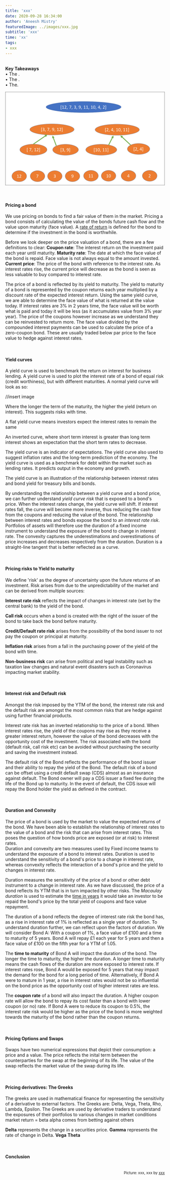 ```yaml
---
title: 'xxx'
date: 2020-09-28 16:34:00
author: 'Aneesh Mistry'
featuredImage: ../images/xxx.jpg
subtitle: 'xxx'
time: 'xx'
tags:
- xxx
---
```

<br>
<strong>Key Takeaways</strong><br>
&#8226; The .<br>
&#8226; The .<br>
&#8226; The.<br>

![Merge sort step 2](../../src/images/011MergeSort2.png)


<br>
<h4>Pricing a bond</h4>
<p>
We use pricing on bonds to find a fair value of them in the market.
Pricing a bond consists of calculating the value of the bonds future cash flow and the value upon maturity (face value).
A <u>rate of return</u> is defined for the bond to determine if the investment in the bond is worthwhile.

</p>
<p>
Before we look deeper on the price valuation of a bond, there are a few definitions to clear:
<strong>Coupon rate</strong>: The interest return on the investment paid each year until maturity.
<strong>Maturity rate</strong>: The date at which the face value of the bond is repaid. Face value is not always equal to the amount invested.
<strong>Current price</strong>: The price of the bond with reference to the interest rate. As interest rates rise, the current price will decrease as the bond is seen as less valuable to buy compared to interest rate.
</p>
<p>
The price of a bond is reflected by its yield to maturity. The yield to maturity of a bond is represented by the coupon returns each year multiplied by a discount rate of the expected interest return. 
Using the same yield curve, we are able to determine the face value of what is returned at the value today. If interest rates are 3% in 2 years time, the face value will be worth what is paid and today it will be less (as it accumulates value from 3% year year).
The price of the coupons however increase as we understand they can be reinvested to return more. 
The face value divided by the compounded interest payments can be used to calculate the price of a zero-coupon bond. These are usually traded below par price to the face value to hedge against interest rates. 
</p>
<br>
<h4>Yield curves</h4>
<p>
A yield curve is used to benchmark the return on interest for business lending. 
A yield curve is used to plot the interest rate of a bond of equal risk (credit worthiness), but with different maturities.
A normal yield curve will look as so:

//insert image

Where the  longer the term of the maturity, the higher the yield (return on interest). This suggests risks with time. 

A flat yield curve means investors expect the interest rates to remain the same 

An inverted curve, where short term interest is greater than long term interest shows an expectation that the short term rates to decrease.

The yield curve is an indicator of expectations. 
The yield curve also used to suggest inflation rates and the long-term prediction of the economy. 
The yield curve is used as a benchmark for debt within the market such as lending rates. It predicts output in the economy and growth. 

</p>
<p>
The yield curve is an illustration of the relationship between interest rates and bond yield for treasury bills and bonds. 
</p>
<p>
By understanding the relationship between a yield curve and a bond price, we can further understand <i>yield curve risk</i> that is exposed to a bond's price.
When the interest rates change, the yield curve will shift. If interest rates fall, the curve will become more inverse, thus reducing the cash flow from the coupons and reducing the value of the bond.
The relationship between interest rates and bonds expose the bond to an <i>interest rate risk</i>. Portfolios of assets will therefore use the duration of a fixed income instrument to understand the exposure of the
bond to change in interest rate. The convexity captures the underestimations and overestimations of price increases and decreases respectively from the duration. Duration is a straight-line tangent that is better
reflected as a curve. 
</p>

<br>
<h4>Pricing risks to Yield to maturity</h4>
<p>
We define 'risk' as the degree of uncertainty upon the future returns of an investment. Risk arises from due to the unpredictability of the market and can be derived from multiple sources:
</p>
<p>
<strong>Interest rate risk</strong> reflects the impact of changes in interest rate (set by the central bank) to the yield of the bond.<br>
</p>
<p>
<strong>Call risk</strong> occurs when a bond is created with the right of the issuer of the bond to take back the bond before maturity.<br>
</p>
<p>
<strong>Credit/Default rate risk</strong> arises from the possibility of the bond issuer to not pay the coupon or principal at maturity.<br>
</p>
<p>
<strong>Inflation risk</strong> arises from a fall in the purchasing power of the yield of the bond with time.<br>
</p>
<p>
<strong>Non-business risk</strong> can arise from political and legal instability such as taxation law changes and natural event disasters such as Coronavirus impacting market stability.
</p>

<br>
<h4>Interest risk and Default risk</h4>
<p>
Amongst the risk imposed by the YTM of the bond, the interest rate risk and the default risk are amongst the most common risks that are hedge against using further financial products.
</p>
<p>
Interest rate risk has an inverted relationship to the price of a bond. When interest rates rise, the yield of the coupons may rise as they receive a greater interest return, however the value of the bond decreases with the opportunity cost of the investment. The risk associated with the bond (default risk, call risk etc) can be avoided without purchasing the security and saving the investment instead. 
</p>
<p>
The default risk of the Bond reflects the performance of the bond issuer and their ability to repay the yield of the Bond. The default risk of a bond can be offset using a credit default swap (CDS) almost as an insurance against default. The Bond owner will pay a CDS issuer a fixed fee during the life of the Bond up to maturity. In the event of default, the CDS issue will repay the Bond holder the yield as defined in the contract. 
</p>
<p>

</p>
<br>
<h4>Duration and Convexity</h4>
<p>
The price of a bond is used by the market to value the expected returns of the bond. We have been able to establish the relationship of interest rates to the value of a bond and the risk that can arise from interest rates. 
This poses the question of how bonds price are exposed (or at risk) to interest rates.<br>
Duration and convexity are two measures used by Fixed income teams to understand the exposure of a bond to interest rates. Duration is used to understand the sensitivity of a bond's price to a
change in interest rate, whereas convexity reflects the interaction of a bond's price and the yield to changes in interest rate. 
</p>
<p>
Duration measures the sensitivity of the price of a bond or other debt instrument to a change in interest rate. As we have discussed, the price of a bond reflects its YTM that is in turn impacted by other risks. 
The <i>Macaulay duration</i> is used to estimate the <u>time in years</u> it would take an investor to be repaid the bond's price by the total yield of coupons and face value repayment.
</p>
<p>
The duration of a bond reflects the degree of interest rate risk the bond has, as a rise in interest rate of 1% is reflected as a single year of duration. To understand duration further, we can reflect upon the factors of duration.
We will consider Bond A: With a coupon of 1%, a face value of £100 and a time to maturity of 5 years. 
Bond A will repay £1 each year for 5 years and then a face value of £100 on the fifth year for a YTM of 1.05.
</p>
<p>
The <strong>time to maturity</strong> of Bond A will impact the duration of the bond. The longer the time to maturity, the higher the duration. A longer time to maturity means the cash flows of the duration are more exposed to interest rate. If interest rates rose, Bond A would be exposed for 5 years that may impact the demand for the bond for a long period of time. Alternatively, if Bond A were to mature in 1 year, a rise in interest rates would not be so influential on the bond price as the opportunity cost of higher interest rates are less.
</p>
<p>
The <strong>coupon rate</strong> of a bond will also impact the duration. A higher coupon rate will allow the bond to repay its cost faster than a bond with lower coupon (or no) rate. If Bond A were to reduce its coupon to 0.5%, the interest rate risk would be higher as the price of the bond is more weighted towards the maturity of the bond rather than the coupon returns. 
</p>
<br>
<h4>Pricing Options and Swaps</h4>
<p>
Swaps have two numerical expressions that depict their consumption: a price and a value. 
The price reflects the inital term between the counterparties for the swap at the beginning of its life.
The value of the swap reflects the market value of the swap during its life.
</p>

<br>
<h4>Pricing derivatives: The Greeks</h4>
<p>
The greeks are used in mathematical finance for representing the sensitivity of a derivative to external factors. 
The Greeks are: Delta, Vega, Theta, Rho, Lambda, Epsilon.
The Greeks are used by derivative traders to understand the exposures of their portfolios to various changes in market conditions
market return = beta
alpha comes from betting against others

</p>
<p>
<strong>Delta</strong> represents the change in a securities price.
<strong>Gamma</strong> represents the rate of change in Delta.
<strong>Vega</strong> 
<strong>Theta</strong> 
</p>
<br>
<h4>Conclusion</h4>
<p>


</p>

<br>
<small style="float: right;" >Picture: xxx, xxx by <a target="_blank" href="http">xxx</small></a><br>